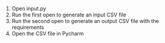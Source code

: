 1. Open input.py 
2. Run the first open to generate an input CSV file
3. Run the second open to generate an output CSV file with the requirements
4. Open the CSV file in Pycharm 